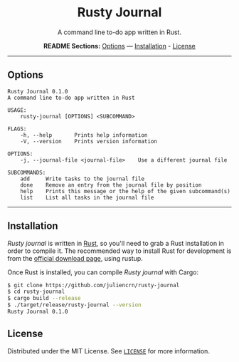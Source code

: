 <div align="center">
<h1>Rusty Journal</h1>

A command line to-do app written in Rust.

**README Sections:** [Options](#options) — [Installation](#installation) - [License](#license)

<!-- Badges -->
</div>

<!-- ![Screenshots of Rusty Journal](screenshots.png) -->

---

## Options

```
Rusty Journal 0.1.0
A command line to-do app written in Rust

USAGE:
    rusty-journal [OPTIONS] <SUBCOMMAND>

FLAGS:
    -h, --help       Prints help information
    -V, --version    Prints version information

OPTIONS:
    -j, --journal-file <journal-file>    Use a different journal file

SUBCOMMANDS:
    add     Write tasks to the journal file
    done    Remove an entry from the journal file by position
    help    Prints this message or the help of the given subcommand(s)
    list    List all tasks in the journal file
```

---

## Installation

_Rusty journal_ is written in [Rust](https://www.rust-lang.org/), so you'll need to grab a Rust installation in order to compile it. The recommended way to install Rust for development is from the [official download page](https://www.rust-lang.org/tools/install), using rustup.

Once Rust is installed, you can compile _Rusty journal_ with Cargo:

```bash
$ git clone https://github.com/juliencrn/rusty-journal
$ cd rusty-journal
$ cargo build --release
$ ./target/release/rusty-journal --version
Rusty Journal 0.1.0
```

## License
Distributed under the MIT License. See [`LICENSE`](./LICENSE) for more information.

